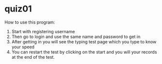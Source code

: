 # quiz01
How to use this program:
1. Start with registering username
2. Then go to login and use the same name and password to get in
3. After getting in you will see the typing test page which you type to know your speed
4. You can restart the test by clicking on the start and you will your records at the end of the test.